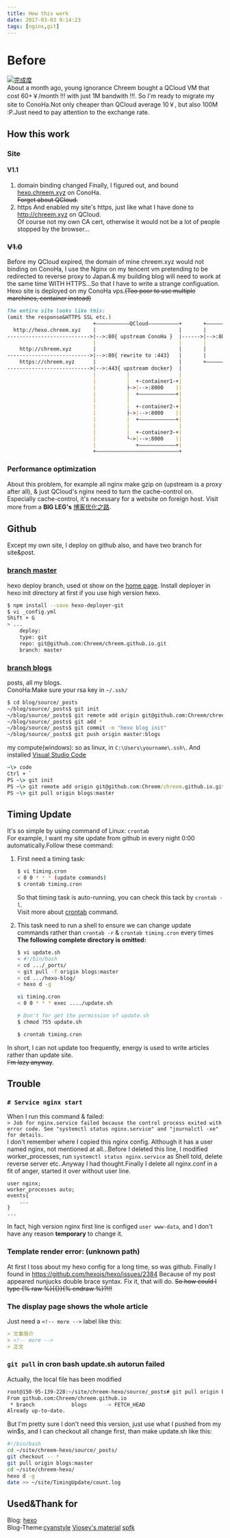 ```yaml
---
title: How this work
date: 2017-03-03 9:14:23
tags: [nginx,git]
---
```

# Before

[![完成度](https://img.shields.io/badge/Chreem--Hexo-95%25-yellowgreen.svg?style=flat-square)](http://hexo.chreem.xyz)  
About a month ago, young ignorance Chreem bought a QCloud VM that cost 60+￥/month !!! with just 1M bandwith !!!.
So I'm ready to migrate my site to ConoHa.Not only cheaper than QCloud average 10￥, but also 100M :P.Just need to pay attention to the exchange rate.
<!-- more -->

## How this work

### Site

#### V1.1

1. domain binding changed
    Finally, I figured out, and bound [hexo.chreem.xyz](http://hexo.chreem.xyz) on ConoHa.  
    ~~Forget about QCloud.~~  
2. https
    And enabled my site's https, just like what I have done to <http://chreem.xyz> on QCloud.  
    Of course not my own CA cert, otherwise it would not be a lot of people stopped by the browser...

### ~~V1.0~~

Before my QCloud expired, the domain of mine chreem.xyz would not binding on ConoHa, I use the Nginx on my tencent vm pretending to be redirected to reverse proxy to Japan.& my building blog will need to work at the same time WITH HTTPS...So that I have to write a strange configuation.
Hexo site is deployed on my ConoHa vps.~~(Too poor to use multiple marchines, container instead)~~

```md
The entire site looks like this:
(omit the response&HTTPS SSL etc.)
                            +———————————QCloud——————————+       +———————————ConoHa——————————+
  http://hexo.chreem.xyz    |                           |       |                           |
--------------------------->|-->:80{ upstream ConoHa }  |------>|-->:80{ (same as QCloud    |
                            |                           |       |         443 upstream)     |
    http://chreem.xyz       |                           |       |      }                    |
--------------------------->|-->:80{ rewrite to :443}   |       |                           |
    https://chreem.xyz      |                           |       +———————————————————————————+
--------------------------->|-->:443{ upstream docker}  |
                            |          |                |
                            |          |  +-container1-+|
                            |          ├->|-->:8000    ||
                            |          |  +————————————+|
                            |          |                |
                            |          |  +-container2-+|
                            |          ├->|-->:8000    ||
                            |          |  +————————————+|
                            |          |                |
                            |          |  +-container3-+|
                            |          └->|-->:8000    ||
                            |             +————————————+|
                            +———————————————————————————+
```

### Performance optimization

About this problem, for example all nginx make gzip on (upstream is a proxy after all), & just QCloud's nginx need to turn the cache-control on. Especially cache-control, it's necessary for a website on foreign host.
Visit more from a **BIG LEG's** [博客优化之路](http://pandasjw.com/2017/02/27/website-quick/).

## Github

Except my own site, I deploy on github also, and have two branch for site&post.

### [branch master](https://github.com/Chreem/chreem.github.io)

hexo deploy branch, used ot show on the [home page](https://chreem.github.io).
Install deployer in hexo init directory at first if you use high version hexo.

```bash
$ npm install --save hexo-deployer-git
$ vi _config.yml
Shift + G
> ...
    deploy:
    type: git
    repo: git@github.com:Chreem/chreem.github.io.git
    branch: master
```

### [branch blogs](https://github.com/Chreem/chreem.github.io/tree/blogs)  

posts, all my blogs.  
ConoHa:Make sure your rsa key in `~/.ssh/`

```bash
$ cd blog/source/_posts
~/blog/source/_posts$ git init
~/blog/source/_posts$ git remote add origin git@github.com:Chreem/chreem.github.io.git
~/blog/source/_posts$ git add *
~/blog/source/_posts$ git commit -m "hexo blog init"
~/blog/source/_posts$ git push origin master:blogs
```

my compute(windows): so as linux, in `C:\Users\yourname\.ssh\`. And installed [Visual Studio Code](https://code.visualstudio.com/)

```cmd
~\> code
Ctrl + `
PS ~\> git init
PS ~\> git remote add origin git@github.com:Chreem/chreem.github.io.git
PS ~\> git pull origin blogs:master
```

## Timing Update

It's so simple by using command of Linux: `crontab`  
For example, I want my site update from github in every night 0:00 automatically.Follow these command:  

1. First need a timing task:
    ```bash
    $ vi timing.cron
    < 0 0 * * * (update commands)
    $ crontab timing.cron
    ```
    So that timing task is auto-running, you can check this tack by `crontab -l`.  
    Visit more about [crontab](https://www.baidu.com/s?wd=crontab) command.

2. This task need to run a shell to ensure we can change update commands rather than `crontab -r` & `crontab timing.cron` every times  
    **The following complete directory is omitted:**
    ```bash
    $ vi update.sh
    < #!/bin/bash
    < cd .../_ports/
    < git pull -f origin blogs:master
    < cd .../hexo-blog/
    < hexo d -g

    vi timing.cron
    < 0 0 * * * exec ..../update.sh

    # Don't for get the permission of update.sh
    $ chmod 755 update.sh

    $ crontab timing.cron
    ```

In short, I can not update too frequently, energy is used to write articles rather than update site.  
~~I'm lazy anyway~~.

## Trouble

### `# Service nginx start`

When I run this command & failed:  
`> Job for nginx.service failed because the control process exited with error code. See "systemctl status nginx.service" and "journalctl -xe" for details.`  
I don't remember where I copied this nginx config. Although it has a user named nginx, not mentioned at all...Before I deleted this line, I modified worker_processes, run `systemctl status nginx.service` as Shell told, delete reverse server etc..Anyway I had thought.Finally I delete all nginx.conf in a fit of anger, started it over without user line.

```nginx
user nginx;
worker_processes auto;
events{
    ...
}
...
```

In fact, high version nginx first line is configed `user www-data`, and I don't have any reason **temporary** to change it.

### Template render error: (unknown path)

At first I toss about my hexo config for a long time, so was github.
Finally I found in <https://github.com/hexojs/hexo/issues/2384>
Because of my post appeared nunjucks double brace syntax. Fix it, that will do.
~~So how could I type {% raw %}{{}}{% endraw %}?!!!~~

### The display page shows the whole article

Just need a `<!-- more -->` label like this:

```md
> 文章简介
> <!-- more -->
> 正文
```

### `git pull` in cron bash update.sh autorun failed

Actually, the local file has been modified

```bash
root@150-95-139-228:~/site/chreem-hexo/source/_posts# git pull origin blogs
From github.com:Chreem/chreem.github.io
 * branch            blogs      -> FETCH_HEAD
Already up-to-date.
```

But I'm pretty sure I don't need this version, just use what I pushed from my win$s, and I can checkout all change first, than make update.sh like this:

```bash
#!/bin/bash
cd ~/site/chreem-hexo/source/_posts/
git checkout -- *
git pull origin blogs:master
cd ~/site/chreem-hexo/
hexo d -g
date >> ~/site/TimingUpdate/count.log
```

## Used&Thank for

Blog:       [hexo](https://hexo.io)  
Blog-Theme:[cyanstyle](https://github.com/wizardforcel/hexo-theme-cyanstyle) [Viosey's material](https://github.com/viosey/hexo-theme-material) [spfk](https://github.com/luuman/hexo-theme-spfk)  